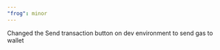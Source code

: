 ```yaml
---
"frog": minor
---
```


Changed the Send transaction button on dev environment to send gas to wallet
